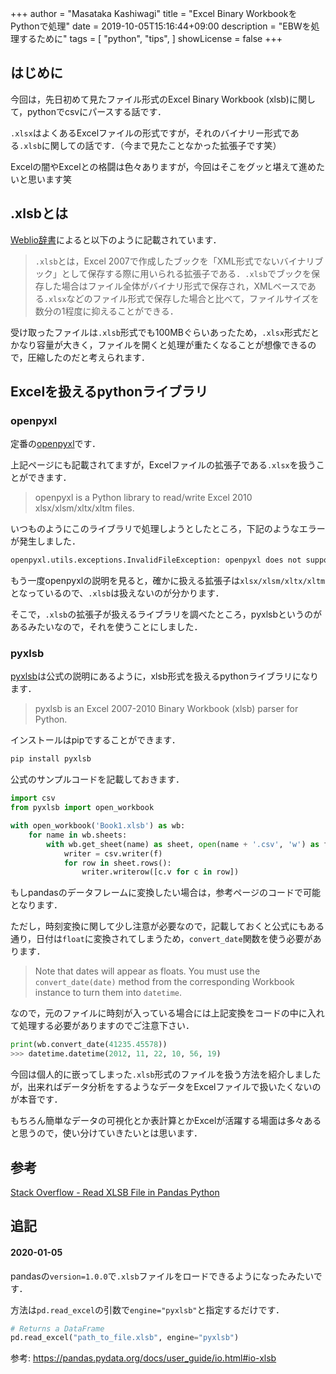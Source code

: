 +++
author = "Masataka Kashiwagi"
title = "Excel Binary WorkbookをPythonで処理"
date = 2019-10-05T15:16:44+09:00
description = "EBWを処理するために"
tags = [
    "python",
    "tips",
]
showLicense = false
+++

## はじめに
今回は，先日初めて見たファイル形式のExcel Binary Workbook (xlsb)に関して，pythonでcsvにパースする話です．

`.xlsx`はよくあるExcelファイルの形式ですが，それのバイナリー形式である`.xlsb`に関しての話です．（今まで見たことなかった拡張子です笑）

Excelの闇やExcelとの格闘は色々ありますが，今回はそこをグッと堪えて進めたいと思います笑

## .xlsbとは
[Weblio辞書](https://www.weblio.jp/content/.xlsb)によると以下のように記載されています．
> `.xlsb`とは，Excel 2007で作成したブックを「XML形式でないバイナリブック」として保存する際に用いられる拡張子である．`.xlsb`でブックを保存した場合はファイル全体がバイナリ形式で保存され，XMLベースである`.xlsx`などのファイル形式で保存した場合と比べて，ファイルサイズを数分の1程度に抑えることができる．

受け取ったファイルは`.xlsb`形式でも100MBぐらいあったため，`.xlsx`形式だとかなり容量が大きく，ファイルを開くと処理が重たくなることが想像できるので，圧縮したのだと考えられます．

## Excelを扱えるpythonライブラリ
### openpyxl
定番の[openpyxl](https://openpyxl.readthedocs.io/en/stable/)です．

上記ページにも記載されてますが，Excelファイルの拡張子である`.xlsx`を扱うことができます．
> openpyxl is a Python library to read/write Excel 2010 xlsx/xlsm/xltx/xltm files.

いつものようにこのライブラリで処理しようとしたところ，下記のようなエラーが発生しました．
```bash
openpyxl.utils.exceptions.InvalidFileException: openpyxl does not support binary format .xlsb, please convert this file to .xlsx format if you want to open it with openpyxl
```
もう一度openpyxlの説明を見ると，確かに扱える拡張子は`xlsx/xlsm/xltx/xltm`となっているので、`.xlsb`は扱えないのが分かります．

そこで，`.xlsb`の拡張子が扱えるライブラリを調べたところ，pyxlsbというのがあるみたいなので，それを使うことにしました．

### pyxlsb
[pyxlsb](https://github.com/wwwiiilll/pyxlsb)は公式の説明にあるように，xlsb形式を扱えるpythonライブラリになります．
> pyxlsb is an Excel 2007-2010 Binary Workbook (xlsb) parser for Python.

インストールはpipですることができます．
```python
pip install pyxlsb
```

公式のサンプルコードを記載しておきます．
```python
import csv
from pyxlsb import open_workbook

with open_workbook('Book1.xlsb') as wb:
    for name in wb.sheets:
        with wb.get_sheet(name) as sheet, open(name + '.csv', 'w') as f:
            writer = csv.writer(f)
            for row in sheet.rows():
                writer.writerow([c.v for c in row])
```

もしpandasのデータフレームに変換したい場合は，参考ページのコードで可能となります．

ただし，時刻変換に関して少し注意が必要なので，記載しておくと公式にもある通り，日付は`float`に変換されてしまうため，`convert_date`関数を使う必要があります．
> Note that dates will appear as floats. You must use the `convert_date(date)` method from the corresponding Workbook instance to turn them into `datetime`.

なので，元のファイルに時刻が入っている場合には上記変換をコードの中に入れて処理する必要がありますのでご注意下さい．
```python
print(wb.convert_date(41235.45578))
>>> datetime.datetime(2012, 11, 22, 10, 56, 19)
```

今回は個人的に嵌ってしまった`.xlsb`形式のファイルを扱う方法を紹介しましたが，出来ればデータ分析をするようなデータをExcelファイルで扱いたくないのが本音です．

もちろん簡単なデータの可視化とか表計算とかExcelが活躍する場面は多々あると思うので，使い分けていきたいとは思います．

## 参考
[Stack Overflow - Read XLSB File in Pandas Python](https://stackoverflow.com/questions/45019778/read-xlsb-file-in-pandas-python)

## 追記
#### 2020-01-05

pandasの`version=1.0.0`で`.xlsb`ファイルをロードできるようになったみたいです．

方法は`pd.read_excel`の引数で`engine="pyxlsb"`と指定するだけです．

```python
# Returns a DataFrame
pd.read_excel("path_to_file.xlsb", engine="pyxlsb")
```

参考: https://pandas.pydata.org/docs/user_guide/io.html#io-xlsb